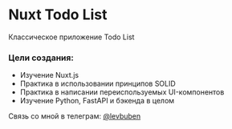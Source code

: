 # Nuxt Todo List

Классическое приложение Todo List

### Цели создания:
- Изучение Nuxt.js
- Практика в использовании принципов SOLID
- Практика в написании переиспользуемых UI-компонентов
- Изучение Python, FastAPI и бэкенда в целом

Связь со мной в телеграм: [@levbuben](https://t.me/levbuben)
